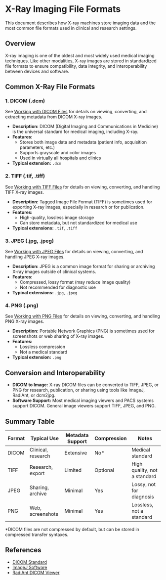 # X-Ray Imaging File Formats

This document describes how X-ray machines store imaging data and the most common file formats used in clinical and research settings.

## Overview

X-ray imaging is one of the oldest and most widely used medical imaging techniques. Like other modalities, X-ray images are stored in standardized file formats to ensure compatibility, data integrity, and interoperability between devices and software.

## Common X-Ray File Formats

### 1. DICOM (.dcm)

See [Working with DICOM Files](dicom.md) for details on viewing, converting, and extracting metadata from DICOM X-ray images.

- **Description:** DICOM (Digital Imaging and Communications in Medicine) is the universal standard for medical imaging, including X-ray.
- **Features:**
  - Stores both image data and metadata (patient info, acquisition parameters, etc.)
  - Supports grayscale and color images
  - Used in virtually all hospitals and clinics
- **Typical extension:** `.dcm`

### 2. TIFF (.tif, .tiff)

See [Working with TIFF Files](tiff.md) for details on viewing, converting, and handling TIFF X-ray images.

- **Description:** Tagged Image File Format (TIFF) is sometimes used for exporting X-ray images, especially in research or for publication.
- **Features:**
  - High-quality, lossless image storage
  - Can store metadata, but not standardized for medical use
- **Typical extensions:** `.tif`, `.tiff`

### 3. JPEG (.jpg, .jpeg)

See [Working with JPEG Files](jpeg.md) for details on viewing, converting, and handling JPEG X-ray images.

- **Description:** JPEG is a common image format for sharing or archiving X-ray images outside of clinical systems.
- **Features:**
  - Compressed, lossy format (may reduce image quality)
  - Not recommended for diagnostic use
- **Typical extensions:** `.jpg`, `.jpeg`

### 4. PNG (.png)

See [Working with PNG Files](png.md) for details on viewing, converting, and handling PNG X-ray images.

- **Description:** Portable Network Graphics (PNG) is sometimes used for screenshots or web sharing of X-ray images.
- **Features:**
  - Lossless compression
  - Not a medical standard
- **Typical extension:** `.png`

## Conversion and Interoperability

- **DICOM to Image:** X-ray DICOM files can be converted to TIFF, JPEG, or PNG for research, publication, or sharing using tools like ImageJ, RadiAnt, or dcm2jpg.
- **Software Support:** Most medical imaging viewers and PACS systems support DICOM. General image viewers support TIFF, JPEG, and PNG.

## Summary Table

| Format   | Typical Use         | Metadata Support | Compression | Notes                        |
|----------|---------------------|------------------|-------------|------------------------------|
| DICOM    | Clinical, research  | Extensive        | No*         | Medical standard             |
| TIFF     | Research, export    | Limited          | Optional    | High quality, not a standard |
| JPEG     | Sharing, archive    | Minimal          | Yes         | Lossy, not for diagnosis     |
| PNG      | Web, screenshots    | Minimal          | Yes         | Lossless, not a standard     |

*DICOM files are not compressed by default, but can be stored in compressed transfer syntaxes.

## References

- [DICOM Standard](https://www.dicomstandard.org/)
- [ImageJ Software](https://imagej.nih.gov/ij/)
- [RadiAnt DICOM Viewer](https://www.radiantviewer.com/)
